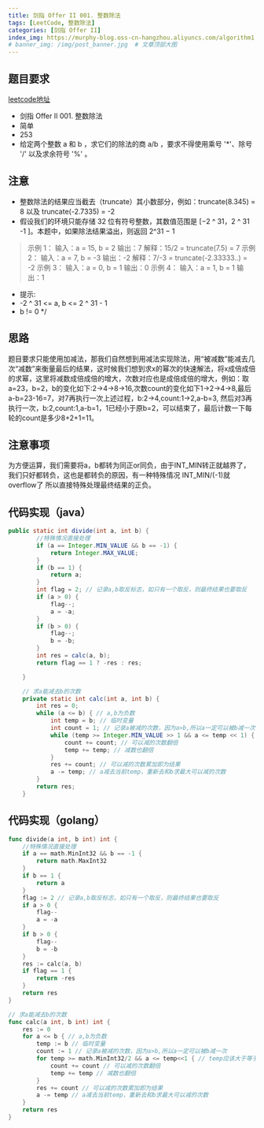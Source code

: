 ```yaml
---
title: 剑指 Offer II 001. 整数除法
tags: [LeetCode, 整数除法]
categories: [剑指 Offer II]
index_img: https://murphy-blog.oss-cn-hangzhou.aliyuncs.com/algorithm1.jpg    # 封面图
# banner_img: /img/post_banner.jpg  # 文章顶部大图
---
```

## 题目要求

[leetcode地址](https://leetcode.cn/problems/xoh6Oh/?envType=study-plan-v2&id=coding-interviews-special)

* 剑指 Offer II 001. 整数除法
* 简单
* 253
* 给定两个整数 a 和 b ，求它们的除法的商 a/b ，要求不得使用乘号 '*'、除号 '/' 以及求余符号 '%' 。

## 注意

* 整数除法的结果应当截去（truncate）其小数部分，例如：truncate(8.345) = 8 以及 truncate(-2.7335) = -2
* 假设我们的环境只能存储 32 位有符号整数，其数值范围是 [−2 ^ 31，2 ^ 31 -1 ]。本题中，如果除法结果溢出，则返回 2^31 − 1

 > 示例 1：
  输入：a = 15, b = 2
  输出：7
  解释：15/2 = truncate(7.5) = 7
  示例 2：
  输入：a = 7, b = -3
  输出：-2
  解释：7/-3 = truncate(-2.33333..) = -2
  示例 3：
  输入：a = 0, b = 1
  输出：0
  示例 4：
  输入：a = 1, b = 1
  输出：1

* 提示:
* -2 ^ 31 <= a, b <= 2 ^ 31 - 1
* b != 0
 */

## 思路

题目要求只能使用加减法，那我们自然想到用减法实现除法，用“被减数”能减去几次“减数”来衡量最后的结果，这时候我们想到求x的幂次的快速解法，将x成倍成倍的求幂，这里将减数成倍成倍的增大，次数对应也是成倍成倍的增大，例如：取a=23，b=2，b的变化如下:2->4->8->16,次数count的变化如下1->2->4->8,最后a-b=23-16=7，对7再执行一次上述过程，b:2->4,count:1->2,a-b=3, 然后对3再执行一次，b:2,count:1,a-b=1，1已经小于原b=2，可以结束了，最后计数一下每轮的count是多少8+2+1=11。

## 注意事项

为方便运算，我们需要将a，b都转为同正or同负，由于INT_MIN转正就越界了，我们只好都转负，这也是都转负的原因，有一种特殊情况 INT_MIN/(-1)就overflow了 所以直接特殊处理最终结果的正负。

## 代码实现（java）

```java
public static int divide(int a, int b) {
        //特殊情况直接处理
        if (a == Integer.MIN_VALUE && b == -1) {
            return Integer.MAX_VALUE;
        }
        if (b == 1) {
            return a;
        }
        int flag = 2; // 记录a,b取反标志，如只有一个取反，则最终结果也要取反
        if (a > 0) {
            flag--;
            a = -a;
        }
        if (b > 0) {
            flag--;
            b = -b;
        }
        int res = calc(a, b);
        return flag == 1 ? -res : res;

    }

    // 求a能减去b的次数
    private static int calc(int a, int b) {
        int res = 0;
        while (a <= b) { // a,b为负数
            int temp = b; // 临时变量
            int count = 1; // 记录a被减的次数，因为a>b,所以a一定可以被b减一次
            while (temp >= Integer.MIN_VALUE >> 1 && a <= temp << 1) { // temp应该大于等于最小值的二分之一，否则会导致溢出。a的绝对值应该比temp*2还小
                count += count; // 可以减的次数翻倍
                temp += temp; // 减数也翻倍
            }
            res += count; // 可以减的次数累加即为结果
            a -= temp; // a减去当前temp，重新去和b求最大可以减的次数
        }
        return res;
    }
```

## 代码实现（golang）

```go
func divide(a int, b int) int {
    //特殊情况直接处理
    if a == math.MinInt32 && b == -1 {
        return math.MaxInt32
    }
    if b == 1 {
        return a
    }
    flag := 2 // 记录a,b取反标志，如只有一个取反，则最终结果也要取反
    if a > 0 {
        flag--
        a = -a
    }
    if b > 0 {
        flag--
        b = -b
    }
    res := calc(a, b)
    if flag == 1 {
        return -res
    }
    return res
}

// 求a能减去b的次数
func calc(a int, b int) int {
    res := 0
    for a <= b { // a,b为负数
        temp := b // 临时变量
        count := 1 // 记录a被减的次数，因为a>b,所以a一定可以被b减一次
        for temp >= math.MinInt32/2 && a <= temp<<1 { // temp应该大于等于最小值的二分之一，否则会导致溢出。a的绝对值应该比temp*2还小
            count += count // 可以减的次数翻倍
            temp += temp // 减数也翻倍
        }
        res += count // 可以减的次数累加即为结果
        a -= temp // a减去当前temp，重新去和b求最大可以减的次数
    }
    return res
}
```
